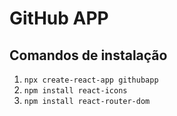 # GitHub APP

## Comandos de instalação

1. `npx create-react-app githubapp`
2. `npm install react-icons`
3. `npm install react-router-dom`
